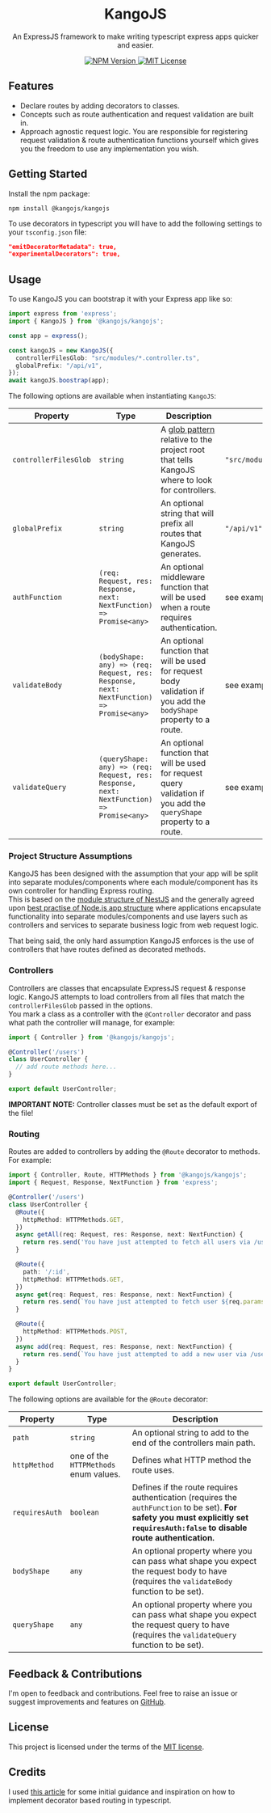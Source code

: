 <div align="center">
<h1>KangoJS</h1>
<p>An ExpressJS framework to make writing typescript express apps quicker and easier.</p>

<div>
  <a href="https://www.npmjs.com/package/@kangojs/kangojs" target="_blank">
    <img src="https://img.shields.io/npm/v/@kangojs/kangojs?style=flat-square" alt="NPM Version" />
  </a>
  <a href="https://choosealicense.com/licenses/mit/" target="_blank">
    <img src="https://img.shields.io/npm/l/@kangojs/kangojs?style=flat-square" alt="MIT License" />
  </a>
</div>
</div>


## Features
- Declare routes by adding decorators to classes.
- Concepts such as route authentication and request validation are built in.
- Approach agnostic request logic. You are responsible for registering request validation & route authentication 
functions yourself which gives you the freedom to use any implementation you wish.

## Getting Started
Install the npm package:
```shell
npm install @kangojs/kangojs
```

To use decorators in typescript you will have to add the following settings to your `tsconfig.json` file:
```json
"emitDecoratorMetadata": true,
"experimentalDecorators": true,
```

## Usage
To use KangoJS you can bootstrap it with your Express app like so:
```ts
import express from 'express';
import { KangoJS } from '@kangojs/kangojs';

const app = express();

const kangoJS = new KangoJS({
  controllerFilesGlob: "src/modules/*.controller.ts",
  globalPrefix: "/api/v1",
});
await kangoJS.boostrap(app);
```
The following options are available when instantiating `KangoJS`:

| Property              | Type                                                                                     | Description                                                                                                                                       | Example                         |
|-----------------------|------------------------------------------------------------------------------------------|---------------------------------------------------------------------------------------------------------------------------------------------------|---------------------------------|
| `controllerFilesGlob` | `string`                                                                                 | A [glob pattern](https://github.com/isaacs/node-glob#glob-primer) relative to the project root that tells KangoJS where to look for controllers. | `"src/modules/*.controller.ts"` |
| `globalPrefix`        | `string`                                                                                 | An optional string that will prefix all routes that KangoJS generates.                                                                           | `"/api/v1"`                     |
| `authFunction`        | `(req: Request, res: Response, next: NextFunction) => Promise<any>`                      | An optional middleware function that will be used when a route requires authentication.                                                           | see examples below              |
| `validateBody`        | `(bodyShape: any) => (req: Request, res: Response, next: NextFunction) => Promise<any>`  | An optional function that will be used for request body validation if you add the `bodyShape` property to a route.                                | see examples below              |
| `validateQuery`       | `(queryShape: any) => (req: Request, res: Response, next: NextFunction) => Promise<any>` | An optional function that will be used for request query validation if you add the `queryShape` property to a route.                              | see examples below              |


### Project Structure Assumptions 
KangoJS has been designed with the assumption that your app will be split into separate modules/components
where each module/component has its own controller for handling Express routing.  
This is based on the [module structure of NestJS](https://docs.nestjs.com/modules) and the generally agreed upon [best practise of Node.js app structure](https://github.com/goldbergyoni/nodebestpractices#1-project-structure-practices)
where applications encapsulate functionality into separate modules/components and use layers such as controllers and services to separate business logic from web request logic.

That being said, the only hard assumption KangoJS enforces is the use of controllers that have routes defined as decorated methods.

### Controllers
Controllers are classes that encapsulate ExpressJS request & response logic. KangoJS attempts to load controllers from all files
that match the `controllerFilesGlob` passed in the options.  
You mark a class as a controller with the `@Controller` decorator and pass what path the controller will manage, for example:

```typescript
import { Controller } from '@kangojs/kangojs';

@Controller('/users')
class UserController {
  // add route methods here...
}

export default UserController;
```

**IMPORTANT NOTE:** Controller classes must be set as the default export of the file!

### Routing
Routes are added to controllers by adding the `@Route` decorator to methods. For example:

```typescript
import { Controller, Route, HTTPMethods } from '@kangojs/kangojs';
import { Request, Response, NextFunction } from 'express';

@Controller('/users')
class UserController {
  @Route({
    httpMethod: HTTPMethods.GET,
  })
  async getAll(req: Request, res: Response, next: NextFunction) {
    return res.send('You have just attempted to fetch all users via /users [GET].');
  }

  @Route({
    path: '/:id',
    httpMethod: HTTPMethods.GET,
  })
  async get(req: Request, res: Response, next: NextFunction) {
    return res.send(`You have just attempted to fetch user ${req.params.id} via /users/:id [GET].`);
  }

  @Route({
    httpMethod: HTTPMethods.POST,
  })
  async add(req: Request, res: Response, next: NextFunction) {
    return res.send(`You have just attempted to add a new user via /users [POST].`);
  }
}

export default UserController;
```

The following options are available for the `@Route` decorator:

| Property       | Type                                  | Description                                                                                                                                                                        |
|----------------|---------------------------------------|------------------------------------------------------------------------------------------------------------------------------------------------------------------------------------|
| `path`         | `string`                              | An optional string to add to the end of the controllers main path.                                                                                                                 |
| `httpMethod`   | one of the `HTTPMethods` enum values. | Defines what HTTP method the route uses.                                                                                                                                           |
| `requiresAuth` | `boolean`                             | Defines if the route requires authentication (requires the `authFunction` to be set). **For safety you must explicitly set `requiresAuth:false` to disable route authentication.** |
| `bodyShape`    | `any`                                 | An optional property where you can pass what shape you expect the request body to have (requires the `validateBody` function to be set).                                           |
| `queryShape`   | `any`                                 | An optional property where you can pass what shape you expect the request query to have (requires the `validateQuery` function to be set).                                         |

## Feedback & Contributions
I'm open to feedback and contributions. Feel free to raise an issue or suggest improvements and features on [GitHub](https://github.com/kangojs/kangojs).

## License
This project is licensed under the terms of the [MIT license](https://choosealicense.com/licenses/mit/).

## Credits
I used [this article](https://nehalist.io/routing-with-typescript-decorators) for some initial guidance and
inspiration on how to implement decorator based routing in typescript.
